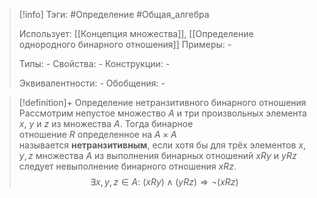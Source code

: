 > [!info]
> Тэги: #Определение #Общая_алгебра 
> 
> Использует: [[Концепция множества]], [[Определение однородного бинарного отношения]]
> Примеры: *-*
> 
> Типы: *-*
> Свойства: *-*
> Конструкции: *-*
> 
> Эквивалентности: *-*
> Обобщения: *-*

> [!definition]+ Определение нетранзитивного бинарного отношения
> Рассмотрим непустое множество $A$ и три произвольных элемента $x$, $y$ и $z$ из множества $A$. Тогда бинарное отношение $R$ определенное на $A \times A$ называется **нетранзитивным**, если хотя бы для трёх элементов $x, y, z$ множества $A$ из выполнения бинарных отношений $xRy$ и $yRz$ следует невыполнение бинарного отношения $xRz$.
> $$\exists x, y, z \in A: \ (xRy) \land (yRz) \Rightarrow \neg(xRz)$$